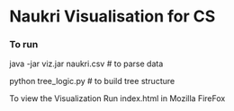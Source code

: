 # Naukri Visualisation for CS

### To run

java -jar viz.jar naukri.csv # to parse data

python tree_logic.py # to build tree structure

To view the Visualization Run index.html in Mozilla FireFox
